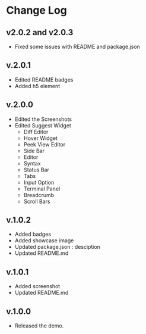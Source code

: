 # Change Log

## v2.0.2 and v2.0.3
- Fixed some issues with README and package.json

## v.2.0.1
- Edited README badges
- Added h5 element

## v.2.0.0
- Edited the Screenshots
- Edited Suggest Widget
    - Diff Editor
    - Hover Widget
    - Peek View Editor
    - Side Bar
    - Editor
    - Syntax
    - Status Bar
    - Tabs
    - Input Option
    - Terminal Panel
    - Breadcrumb
    - Scroll Bars

## v.1.0.2
- Added badges
- Added showcase image
- Updated package.json : desciption
- Updated README.md

## v.1.0.1
- Added screenshot
- Updated README.md

## v.1.0.0
- Released the demo.
